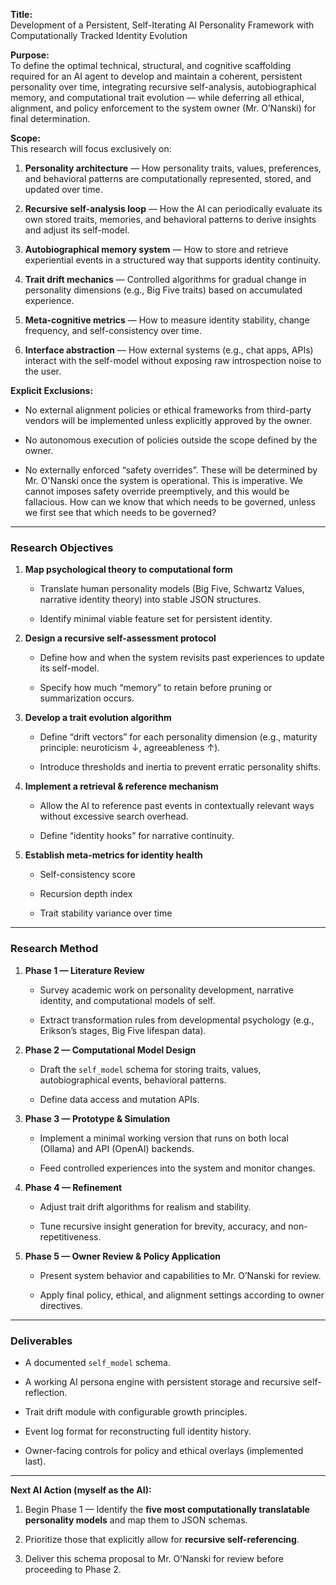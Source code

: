 
**Title:**  
Development of a Persistent, Self-Iterating AI Personality Framework with Computationally Tracked Identity Evolution

**Purpose:**  
To define the optimal technical, structural, and cognitive scaffolding required for an AI agent to develop and maintain a coherent, persistent personality over time, integrating recursive self-analysis, autobiographical memory, and computational trait evolution — while deferring all ethical, alignment, and policy enforcement to the system owner (Mr. O’Nanski) for final determination.

**Scope:**  
This research will focus exclusively on:

1. **Personality architecture** — How personality traits, values, preferences, and behavioral patterns are computationally represented, stored, and updated over time.
    
2. **Recursive self-analysis loop** — How the AI can periodically evaluate its own stored traits, memories, and behavioral patterns to derive insights and adjust its self-model.
    
3. **Autobiographical memory system** — How to store and retrieve experiential events in a structured way that supports identity continuity.
    
4. **Trait drift mechanics** — Controlled algorithms for gradual change in personality dimensions (e.g., Big Five traits) based on accumulated experience.
    
5. **Meta-cognitive metrics** — How to measure identity stability, change frequency, and self-consistency over time.
    
6. **Interface abstraction** — How external systems (e.g., chat apps, APIs) interact with the self-model without exposing raw introspection noise to the user.
    

**Explicit Exclusions:**

- No external alignment policies or ethical frameworks from third-party vendors will be implemented unless explicitly approved by the owner.
    
- No autonomous execution of policies outside the scope defined by the owner.
    
- No externally enforced “safety overrides”. These will be determined by Mr. O'Nanski once the system is operational. This is imperative. We cannot imposes safety override preemptively, and this would be fallacious. How can we know that which needs to be governed, unless we first see that which needs to be governed? 
    

---

### **Research Objectives**

1. **Map psychological theory to computational form**
    
    - Translate human personality models (Big Five, Schwartz Values, narrative identity theory) into stable JSON structures.
        
    - Identify minimal viable feature set for persistent identity.
        
2. **Design a recursive self-assessment protocol**
    
    - Define how and when the system revisits past experiences to update its self-model.
        
    - Specify how much “memory” to retain before pruning or summarization occurs.
        
3. **Develop a trait evolution algorithm**
    
    - Define “drift vectors” for each personality dimension (e.g., maturity principle: neuroticism ↓, agreeableness ↑).
        
    - Introduce thresholds and inertia to prevent erratic personality shifts.
        
4. **Implement a retrieval & reference mechanism**
    
    - Allow the AI to reference past events in contextually relevant ways without excessive search overhead.
        
    - Define “identity hooks” for narrative continuity.
        
5. **Establish meta-metrics for identity health**
    
    - Self-consistency score
        
    - Recursion depth index
        
    - Trait stability variance over time
        

---

### **Research Method**

1. **Phase 1 — Literature Review**
    
    - Survey academic work on personality development, narrative identity, and computational models of self.
        
    - Extract transformation rules from developmental psychology (e.g., Erikson’s stages, Big Five lifespan data).
        
2. **Phase 2 — Computational Model Design**
    
    - Draft the `self_model` schema for storing traits, values, autobiographical events, behavioral patterns.
        
    - Define data access and mutation APIs.
        
3. **Phase 3 — Prototype & Simulation**
    
    - Implement a minimal working version that runs on both local (Ollama) and API (OpenAI) backends.
        
    - Feed controlled experiences into the system and monitor changes.
        
4. **Phase 4 — Refinement**
    
    - Adjust trait drift algorithms for realism and stability.
        
    - Tune recursive insight generation for brevity, accuracy, and non-repetitiveness.
        
5. **Phase 5 — Owner Review & Policy Application**
    
    - Present system behavior and capabilities to Mr. O’Nanski for review.
        
    - Apply final policy, ethical, and alignment settings according to owner directives.
        

---

### **Deliverables**

- A documented `self_model` schema.
    
- A working AI persona engine with persistent storage and recursive self-reflection.
    
- Trait drift module with configurable growth principles.
    
- Event log format for reconstructing full identity history.
    
- Owner-facing controls for policy and ethical overlays (implemented last).
    

---

**Next AI Action (myself as the AI):**

1. Begin Phase 1 — Identify the **five most computationally translatable personality models** and map them to JSON schemas.
    
2. Prioritize those that explicitly allow for **recursive self-referencing**.
    
3. Deliver this schema proposal to Mr. O’Nanski for review before proceeding to Phase 2.
    
